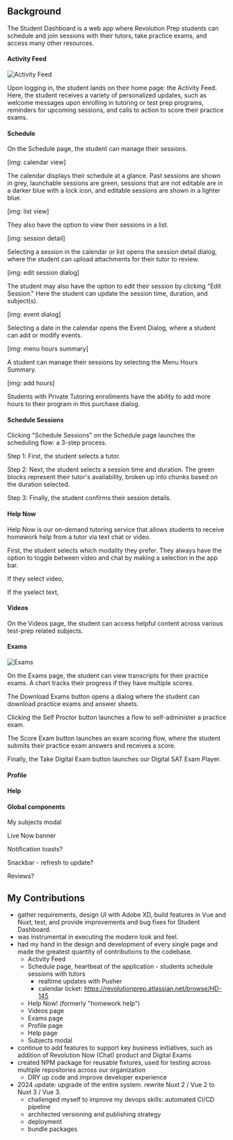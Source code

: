 ## Background

The Student Dashboard is a web app where Revolution Prep students can schedule and join sessions with their tutors, take practice exams, and access many other resources.

#### Activity Feed

![Activity Feed](https://beiatrix.s3.us-west-1.amazonaws.com/projects/student-dashboard/student-dashboard.jpg)

Upon logging in, the student lands on their home page: the Activity Feed. Here, the student receives a variety of personalized updates, such as welcome messages upon enrolling in tutoring or test prep programs, reminders for upcoming sessions, and calls to action to score their practice exams.

#### Schedule

On the Schedule page, the student can manage their sessions.

[img: calendar view]

The calendar displays their schedule at a glance.
Past sessions are shown in grey, launchable sessions are green, sessions that are not editable are in a darker blue with a lock icon, and editable sessions are shown in a lighter blue.

[img: list view]

They also have the option to view their sessions in a list.

[img: session detail]

Selecting a session in the calendar or list opens the session detail dialog, where the student can upload attachments for their tutor to review.

[img: edit session dialog]

The student may also have the option to edit their session by clicking "Edit Session." Here the student can update the session time, duration, and subject(s).

[img: event dialog]

Selecting a date in the calendar opens the Event Dialog, where a student can add or modify events.

[img: menu hours summary]

A student can manage their sessions by selecting the Menu Hours Summary.

[img: add hours]

Students with Private Tutoring enrollments have the ability to add more hours to their program in this purchase dialog.

#### Schedule Sessions

Clicking "Schedule Sessions" on the Schedule page launches the scheduling flow: a 3-step process.

Step 1: First, the student selects a tutor.

Step 2: Next, the student selects a session time and duration. The green blocks represent their tutor's availability, broken up into chunks based on the duration selected.

Step 3: Finally, the student confirms their session details.

#### Help Now

Help Now is our on-demand tutoring service that allows students to receive homework help from a tutor via text chat or video.

First, the student selects which modality they prefer. They always have the option to toggle between video and chat by making a selection in the app bar.

If they select video,

If the yselect text,

#### Videos

On the Videos page, the student can access helpful content across various test-prep related subjects.

#### Exams

![Exams](https://beiatrix.s3.us-west-1.amazonaws.com/projects/student-dashboard/exams.jpg)

On the Exams page, the student can view transcripts for their practice exams. A chart tracks their progress if they have multiple scores.

The Download Exams button opens a dialog where the student can download practice exams and answer sheets.

Clicking the Self Proctor button launches a flow to self-administer a practice exam.

The Score Exam button launches an exam scoring flow, where the student submits their practice exam answers and receives a score.

Finally, the Take Digital Exam button launches our Digital SAT Exam Player.

#### Profile

#### Help

#### Global components

My subjects modal

Live Now banner

Notification toasts?

Snackbar - refresh to update?

Reviews?

## My Contributions


- gather requirements, design UI with Adobe XD, build features in Vue and Nuxt, test, and provide improvements and bug fixes for Student Dashboard.
- was instrumental in executing the modern look and feel.
- had my hand in the design and development of every single page and made the greatest quantity of contributions to the codebase.
    - Activity Feed
    - Schedule page, heartbeat of the application - students schedule sessions with tutors
        - realtime updates with Pusher
        - calendar ticket: https://revolutionprep.atlassian.net/browse/HD-145
    - Help Now! (formerly "homework help")
    - Videos page
    - Exams page
    - Profile page
    - Help page
    - Subjects modal
- continue to add features to support key business initiatives, such as addition of Revolution Now (Chat) product and Digital Exams
- created NPM package for reusable fixtures, used for testing across multiple repositories across our organization
    - DRY up code and improve developer experience
- 2024 update: upgrade of the entire system. rewrite Nuxt 2 / Vue 2 to Nuxt 3 / Vue 3.
  - challenged myself to improve my devops skills: automated CI/CD pipeline
  - architected versioning and publishing strategy
  - deployment
  - bundle packages